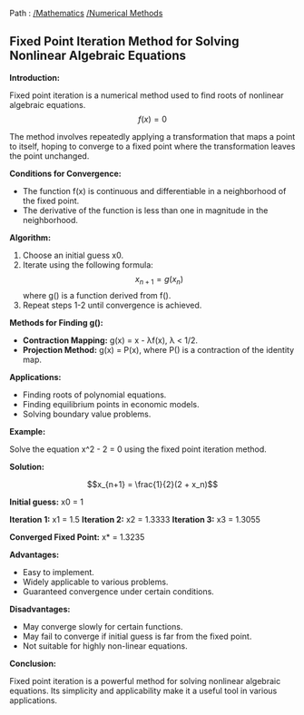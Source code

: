 Path : [/Mathematics](../../index.md) [/Numerical Methods](../index.md)
## Fixed Point Iteration Method for Solving Nonlinear Algebraic Equations

**Introduction:**

Fixed point iteration is a numerical method used to find roots of nonlinear algebraic equations. 
$$f(x)=0$$

The method involves repeatedly applying a transformation that maps a point to itself, hoping to converge to a fixed point where the transformation leaves the point unchanged.


**Conditions for Convergence:**

* The function f(x) is continuous and differentiable in a neighborhood of the fixed point.
* The derivative of the function is less than one in magnitude in the neighborhood.


**Algorithm:**

1. Choose an initial guess x0.
2. Iterate using the following formula: 
$$x_{n+1} = g(x_n)$$ 
where g() is a function derived from f().
3. Repeat steps 1-2 until convergence is achieved.


**Methods for Finding g():**

* **Contraction Mapping:** g(x) = x - λf(x), λ < 1/2.
* **Projection Method:** g(x) = P(x), where P() is a contraction of the identity map.


**Applications:**

* Finding roots of polynomial equations.
* Finding equilibrium points in economic models.
* Solving boundary value problems.


**Example:**

Solve the equation x^2 - 2 = 0 using the fixed point iteration method.

**Solution:**

$$x_{n+1} = \frac{1}{2}(2 + x_n)$$

**Initial guess:** x0 = 1

**Iteration 1:** x1 = 1.5
**Iteration 2:** x2 = 1.3333
**Iteration 3:** x3 = 1.3055

**Converged Fixed Point:** x* = 1.3235

**Advantages:**

* Easy to implement.
* Widely applicable to various problems.
* Guaranteed convergence under certain conditions.


**Disadvantages:**

* May converge slowly for certain functions.
* May fail to converge if initial guess is far from the fixed point.
* Not suitable for highly non-linear equations.


**Conclusion:**

Fixed point iteration is a powerful method for solving nonlinear algebraic equations. Its simplicity and applicability make it a useful tool in various applications.
